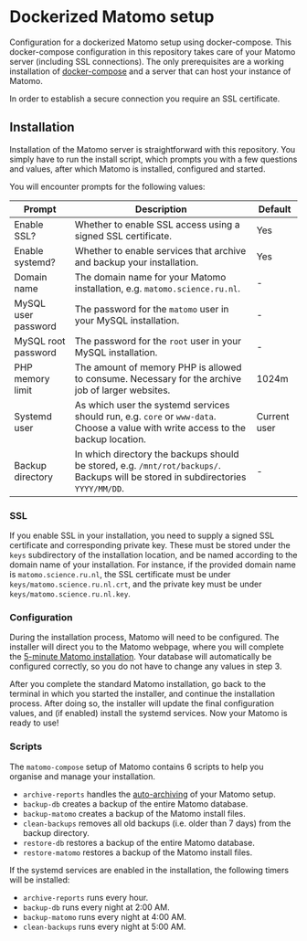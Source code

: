 # Dockerized Matomo setup
Configuration for a dockerized Matomo setup using docker-compose. This docker-compose configuration in this repository takes care of your Matomo server (including SSL connections). The only prerequisites are a working installation of [docker-compose](https://docs.docker.com/compose/) and a server that can host your instance of Matomo.

In order to establish a secure connection you require an SSL certificate.

## Installation

Installation of the Matomo server is straightforward with this repository. You simply have to run the install script, which prompts you with a few questions and values, after which Matomo is installed, configured and started.

You will encounter prompts for the following values:

| Prompt              | Description                                                                                                                        | Default      |
|---------------------|------------------------------------------------------------------------------------------------------------------------------------|--------------|
| Enable SSL?         | Whether to enable SSL access using a signed SSL certificate.                                                                       | Yes          |
| Enable systemd?     | Whether to enable services that archive and backup your installation.                                                              | Yes          |
| Domain name         | The domain name for your Matomo installation, e.g. `matomo.science.ru.nl`.                                                         | -            |
| MySQL user password | The password for the `matomo` user in your MySQL installation.                                                                     | -            |
| MySQL root password | The password for the `root` user in your MySQL installation.                                                                       | -            |
| PHP memory limit    | The amount of memory PHP is allowed to consume. Necessary for the archive job of larger websites.                                  | 1024m        |
| Systemd user        | As which user the systemd services should run, e.g. `core` or `www-data`. Choose a value with write access to the backup location. | Current user |
| Backup directory    | In which directory the backups should be stored, e.g. `/mnt/rot/backups/`. Backups will be stored in subdirectories `YYYY/MM/DD`.  | -            |

### SSL

If you enable SSL in your installation, you need to supply a signed SSL certificate and corresponding private key. These must be stored under the `keys` subdirectory of the installation location, and be named according to the domain name of your installation. For instance, if the provided domain name is `matomo.science.ru.nl`, the SSL certificate must be under `keys/matomo.science.ru.nl.crt`, and the private key must be under `keys/matomo.science.ru.nl.key`.

### Configuration

During the installation process, Matomo will need to be configured. The installer will direct you to the Matomo webpage, where you will complete the [5-minute Matomo installation](https://matomo.org/docs/installation/#the-5-minute-matomo-installation). Your database will automatically be configured correctly, so you do not have to change any values in step 3.

After you complete the standard Matomo installation, go back to the terminal in which you started the installer, and continue the installation process. After doing so, the installer will update the final configuration values, and (if enabled) install the systemd services. Now your Matomo is ready to use!

### Scripts

The `matomo-compose` setup of Matomo contains 6 scripts to help you organise and manage your installation.

* `archive-reports` handles the [auto-archiving](https://matomo.org/docs/setup-auto-archiving/) of your Matomo setup.
* `backup-db` creates a backup of the entire Matomo database.
* `backup-matomo` creates a backup of the Matomo install files.
* `clean-backups` removes all old backups (i.e. older than 7 days) from the backup directory.
* `restore-db` restores a backup of the entire Matomo database.
* `restore-matomo` restores a backup of the Matomo install files.

If the systemd services are enabled in the installation, the following timers will be installed:

* `archive-reports` runs every hour.
* `backup-db` runs every night at 2:00 AM.
* `backup-matomo` runs every night at 4:00 AM.
* `clean-backups` runs every night at 5:00 AM.
